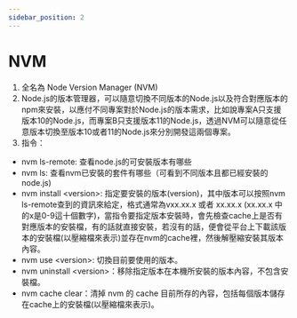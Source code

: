 ```yaml
---
sidebar_position: 2
---
```



# NVM
1. 全名為 Node Version Manager (NVM)
2. Node.js的版本管理器，可以隨意切換不同版本的Node.js以及符合對應版本的npm來安裝，以應付不同專案對於Node.js的版本需求，比如說專案A只支援版本10的Node.js，而專案B只支援版本11的Node.js，透過NVM可以隨意從任意版本切換至版本10或者11的Node.js來分別開發這兩個專案。
3. 指令：
 - nvm ls-remote: 查看node.js的可安裝版本有哪些
 - nvm ls: 查看nvm已安裝的套件有哪些（可看到不同版本且都已經安裝的node.js)
 - nvm install &lt;version&gt;: 指定要安裝的版本(version)，其中版本可以按照nvm ls-remote查到的資訊來給定，格式通常為vxx.xx.x 或者 xx.xx.x (xx.xx.x 中的x是0-9這十個數字)，當指令要指定版本安裝時，會先檢查cache上是否有對應版本的安裝檔，有的話就直接安裝，若沒有的話，便會從平台上下載該版本的安裝檔(以壓縮檔來表示)並存在nvm的cache裡，然後解壓縮安裝其版本內容。
 - nvm use &lt;version&gt;: 切換目前要使用的版本。
 - nvm uninstall &lt;version&gt;：移除指定版本在本機所安裝的版本內容，不包含安裝檔。
 - nvm cache clear：清掉 nvm 的 cache 目前所存的內容，包括每個版本儲存在cache上的安裝檔(以壓縮檔來表示)。



